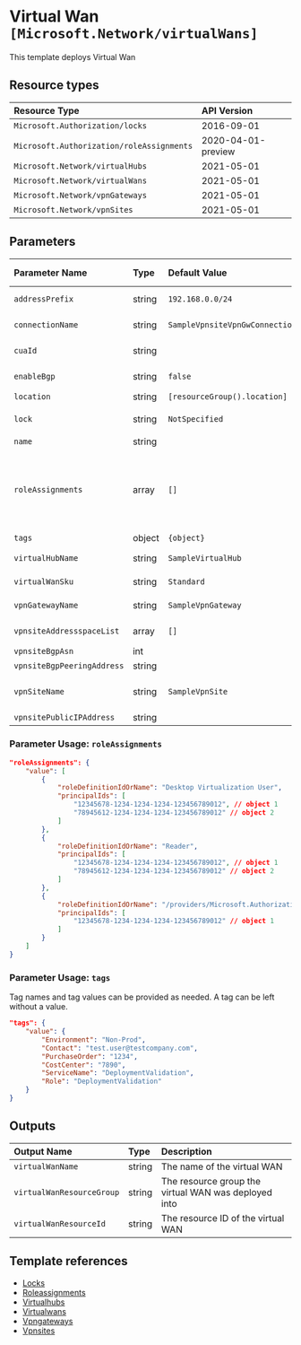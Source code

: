 # Virtual Wan `[Microsoft.Network/virtualWans]`

This template deploys Virtual Wan

## Resource types

| Resource Type | API Version |
| :-- | :-- |
| `Microsoft.Authorization/locks` | 2016-09-01 |
| `Microsoft.Authorization/roleAssignments` | 2020-04-01-preview |
| `Microsoft.Network/virtualHubs` | 2021-05-01 |
| `Microsoft.Network/virtualWans` | 2021-05-01 |
| `Microsoft.Network/vpnGateways` | 2021-05-01 |
| `Microsoft.Network/vpnSites` | 2021-05-01 |

## Parameters

| Parameter Name | Type | Default Value | Possible Values | Description |
| :-- | :-- | :-- | :-- | :-- |
| `addressPrefix` | string | `192.168.0.0/24` |  | Optional. The hub address prefix. This address prefix will be used as the address prefix for the hub vnet |
| `connectionName` | string | `SampleVpnsiteVpnGwConnection` |  | Optional. Name of the vpnconnection. A vpn connection is established between a vpnsite and a vpn gateway. |
| `cuaId` | string |  |  | Optional. Customer Usage Attribution ID (GUID). This GUID must be previously registered |
| `enableBgp` | string | `false` | `[true, false]` | Optional. his needs to be set to true if BGP needs to enabled on the vpn connection. |
| `location` | string | `[resourceGroup().location]` |  | Optional. Location where all resources will be created. |
| `lock` | string | `NotSpecified` | `[CanNotDelete, NotSpecified, ReadOnly]` | Optional. Specify the type of lock. |
| `name` | string |  |  | Required. Name of the Virtual Wan. |
| `roleAssignments` | array | `[]` |  | Optional. Array of role assignment objects that contain the 'roleDefinitionIdOrName' and 'principalId' to define RBAC role assignments on this resource. In the roleDefinitionIdOrName attribute, you can provide either the display name of the role definition, or its fully qualified ID in the following format: '/providers/Microsoft.Authorization/roleDefinitions/c2f4ef07-c644-48eb-af81-4b1b4947fb11' |
| `tags` | object | `{object}` |  | Optional. Tags of the resource. |
| `virtualHubName` | string | `SampleVirtualHub` |  | Optional. Name of the Virtual Hub. A virtual hub is created inside a virtual wan. |
| `virtualWanSku` | string | `Standard` | `[Standard, Basic]` | Optional. Sku of the Virtual Wan. |
| `vpnGatewayName` | string | `SampleVpnGateway` |  | Optional. Name of the Vpn Gateway. A vpn gateway is created inside a virtual hub. |
| `vpnsiteAddressspaceList` | array | `[]` |  | Optional. A list of static routes corresponding to the vpn site. These are configured on the vpn gateway. |
| `vpnsiteBgpAsn` | int |  |  | Required. The bgp asn number of a vpnsite. |
| `vpnsiteBgpPeeringAddress` | string |  |  | Required. The bgp peer IP address of a vpnsite. |
| `vpnSiteName` | string | `SampleVpnSite` |  | Optional. Name of the vpnsite. A vpnsite represents the on-premise vpn device. A public ip address is mandatory for a vpn site creation. |
| `vpnsitePublicIPAddress` | string |  |  | Required. he public IP address of a vpn site. |

### Parameter Usage: `roleAssignments`

```json
"roleAssignments": {
    "value": [
        {
            "roleDefinitionIdOrName": "Desktop Virtualization User",
            "principalIds": [
                "12345678-1234-1234-1234-123456789012", // object 1
                "78945612-1234-1234-1234-123456789012" // object 2
            ]
        },
        {
            "roleDefinitionIdOrName": "Reader",
            "principalIds": [
                "12345678-1234-1234-1234-123456789012", // object 1
                "78945612-1234-1234-1234-123456789012" // object 2
            ]
        },
        {
            "roleDefinitionIdOrName": "/providers/Microsoft.Authorization/roleDefinitions/c2f4ef07-c644-48eb-af81-4b1b4947fb11",
            "principalIds": [
                "12345678-1234-1234-1234-123456789012" // object 1
            ]
        }
    ]
}
```

### Parameter Usage: `tags`

Tag names and tag values can be provided as needed. A tag can be left without a value.

```json
"tags": {
    "value": {
        "Environment": "Non-Prod",
        "Contact": "test.user@testcompany.com",
        "PurchaseOrder": "1234",
        "CostCenter": "7890",
        "ServiceName": "DeploymentValidation",
        "Role": "DeploymentValidation"
    }
}
```

## Outputs

| Output Name | Type | Description |
| :-- | :-- | :-- |
| `virtualWanName` | string | The name of the virtual WAN |
| `virtualWanResourceGroup` | string | The resource group the virtual WAN was deployed into |
| `virtualWanResourceId` | string | The resource ID of the virtual WAN |

## Template references

- [Locks](https://docs.microsoft.com/en-us/azure/templates/Microsoft.Authorization/2016-09-01/locks)
- [Roleassignments](https://docs.microsoft.com/en-us/azure/templates/Microsoft.Authorization/2020-04-01-preview/roleAssignments)
- [Virtualhubs](https://docs.microsoft.com/en-us/azure/templates/Microsoft.Network/2021-05-01/virtualHubs)
- [Virtualwans](https://docs.microsoft.com/en-us/azure/templates/Microsoft.Network/2021-05-01/virtualWans)
- [Vpngateways](https://docs.microsoft.com/en-us/azure/templates/Microsoft.Network/2021-05-01/vpnGateways)
- [Vpnsites](https://docs.microsoft.com/en-us/azure/templates/Microsoft.Network/2021-05-01/vpnSites)
